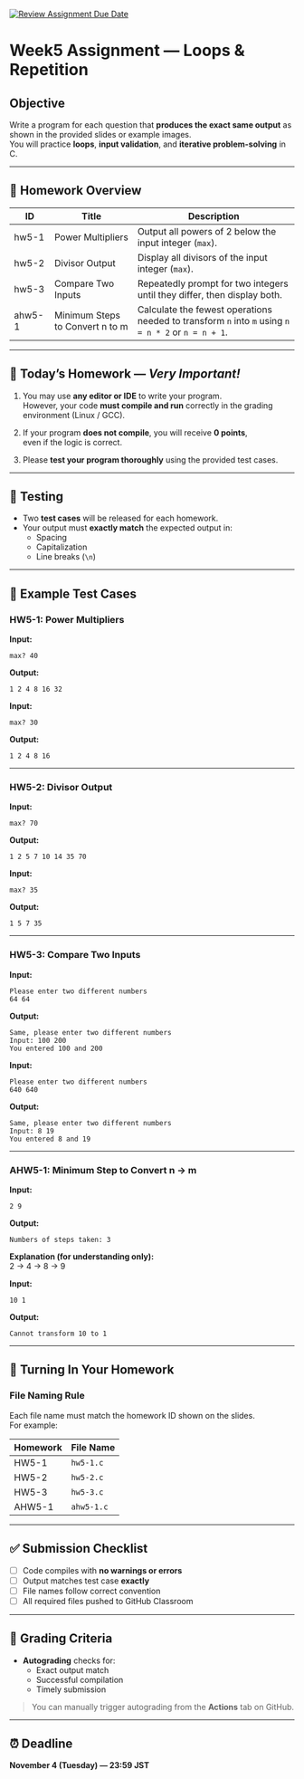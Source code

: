 [![Review Assignment Due Date](https://classroom.github.com/assets/deadline-readme-button-22041afd0340ce965d47ae6ef1cefeee28c7c493a6346c4f15d667ab976d596c.svg)](https://classroom.github.com/a/f78HCc1f)

# Week5 Assignment — Loops & Repetition

## Objective
Write a program for each question that **produces the exact same output** as shown in the provided slides or example images.  
You will practice **loops**, **input validation**, and **iterative problem-solving** in C.

---

## 📘 Homework Overview

| ID | Title | Description |
|----|--------|-------------|
| hw5-1 | Power Multipliers | Output all powers of 2 below the input integer (`max`). |
| hw5-2 | Divisor Output | Display all divisors of the input integer (`max`). |
| hw5-3 | Compare Two Inputs | Repeatedly prompt for two integers until they differ, then display both. |
| ahw5-1 | Minimum Steps to Convert n to m | Calculate the fewest operations needed to transform `n` into `m` using `n = n * 2` or `n = n + 1`. |

---

## 🧠 Today’s Homework — *Very Important!*

1. You may use **any editor or IDE** to write your program.  
   However, your code **must compile and run** correctly in the grading environment (Linux / GCC).

2. If your program **does not compile**, you will receive **0 points**,  
   even if the logic is correct.

3. Please **test your program thoroughly** using the provided test cases.

---

## 🧪 Testing

- Two **test cases** will be released for each homework.  
- Your output must **exactly match** the expected output in:
  - Spacing  
  - Capitalization  
  - Line breaks (`\n`)  

---

## 🧩 Example Test Cases

### HW5-1: Power Multipliers
**Input:**  
```
max? 40
```
**Output:**  
```
1 2 4 8 16 32
```

**Input:**  
```
max? 30
```
**Output:**  
```
1 2 4 8 16
```

---

### HW5-2: Divisor Output
**Input:**  
```
max? 70
```
**Output:**  
```
1 2 5 7 10 14 35 70
```

**Input:**  
```
max? 35
```
**Output:**  
```
1 5 7 35
```

---

### HW5-3: Compare Two Inputs
**Input:**  
```
Please enter two different numbers
64 64
```
**Output:**  
```
Same, please enter two different numbers
Input: 100 200
You entered 100 and 200
```

**Input:**  
```
Please enter two different numbers
640 640
```
**Output:**  
```
Same, please enter two different numbers
Input: 8 19
You entered 8 and 19
```

---

### AHW5-1: Minimum Step to Convert n → m
**Input:**  
```
2 9
```
**Output:**  
```
Numbers of steps taken: 3
```

**Explanation (for understanding only):**  
2 → 4 → 8 → 9  

**Input:**  
```
10 1
```
**Output:**  
```
Cannot transform 10 to 1
```

---

## 📁 Turning In Your Homework

### File Naming Rule
Each file name must match the homework ID shown on the slides.  
For example:

| Homework | File Name |
|-----------|------------|
| HW5-1 | `hw5-1.c` |
| HW5-2 | `hw5-2.c` |
| HW5-3 | `hw5-3.c` |
| AHW5-1 | `ahw5-1.c` |

---

## ✅ Submission Checklist

- [ ] Code compiles with **no warnings or errors**  
- [ ] Output matches test case **exactly**  
- [ ] File names follow correct convention  
- [ ] All required files pushed to GitHub Classroom  

---

## 🧾 Grading Criteria

- **Autograding** checks for:
  - Exact output match  
  - Successful compilation  
  - Timely submission  

> You can manually trigger autograding from the **Actions** tab on GitHub.

---

## ⏰ Deadline

**November 4 (Tuesday) — 23:59 JST**
